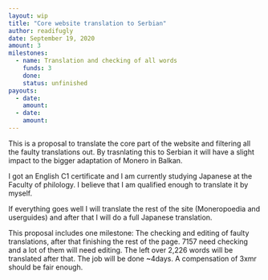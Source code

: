 ```yaml
---
layout: wip
title: "Core website translation to Serbian"
author: readifugly
date: September 19, 2020
amount: 3
milestones:
  - name: Translation and checking of all words
    funds: 3
    done:
    status: unfinished
payouts:
  - date:
    amount:
  - date:
    amount:
---
```

This is a proposal to translate the core part of the website and filtering all the faulty translations out. By trasnlating this to Serbian it will have a slight impact to the bigger adaptation of Monero in Balkan.

I got an English C1 certificate and I am currently studying Japanese at the Faculty of philology. I believe that I am qualified enough to translate it by myself.

If everything goes well I will translate the rest of the site (Moneropoedia and userguides) and after that I will do a full Japanese translation.

This proposal includes one milestone: The checking and editing of faulty translations, after that finishing the rest of the page. 
7157 need checking and a lot of them will need editing. The left over 2,226 words will be translated after that. The job will be done ~4days.
A compensation of 3xmr should be fair enough.
